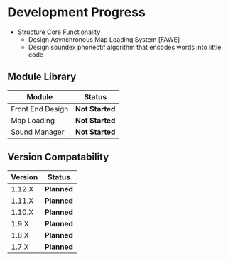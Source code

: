 # Development Progress #
 * Structure Core Functionality
 	* Design Asynchronous Map Loading System [FAWE]
   * Design soundex phonectif algorithm that encodes words into little code
## Module Library ##

Module  | Status
------------- | -------------
Front End Design | **Not Started**
Map Loading | **Not Started**
Sound Manager | **Not Started**
## Version Compatability ##

Version  | Status
------------- | -------------
1.12.X | **Planned**
1.11.X | **Planned**
1.10.X | **Planned**
1.9.X | **Planned**
1.8.X | **Planned**
1.7.X | **Planned**
